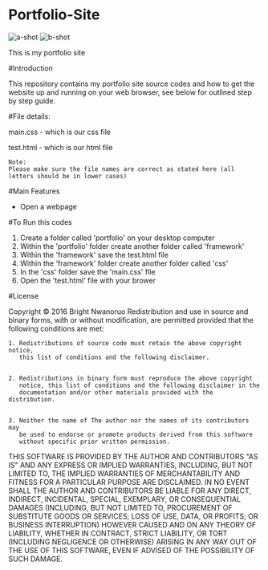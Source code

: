 # Portfolio-Site

![a-shot](https://cloud.githubusercontent.com/assets/13493736/16348391/7bd76dfe-3a0f-11e6-9165-dde9fdbce19b.png)
![b-shot](https://cloud.githubusercontent.com/assets/13493736/16348394/809b8cb2-3a0f-11e6-8606-cef06d72b1a7.png)


This is my portfolio site

#Introduction



This repository contains my portfolio site source codes and how to get the website up and running on your web browser, see below for outlined step by step guide.  

#File details:

main.css  - which is our css file

test.html - which is our html file

    Note:
    Please make sure the file names are correct as stated here (all letters should be in lower cases)
    
#Main Features 
-	Open a webpage 

#To Run this codes
1. Create a folder called 'portfolio' on your desktop computer
1. Within the 'portfolio' folder create another folder called 'framework'
2. Within the 'framework' save the test.html file 
3. Within the 'framework' folder create another folder called 'css'
4. In the 'css' folder save the 'main.css' file
5. Open the 'test.html' file with your brower

#License

Copyright © 2016 Bright Nwanoruo 
Redistribution and use in source and binary forms, with or without
modification, are permitted provided that the following conditions are met:


    1. Redistributions of source code must retain the above copyright notice,
       this list of conditions and the following disclaimer.


    2. Redistributions in binary form must reproduce the above copyright
       notice, this list of conditions and the following disclaimer in the
       documentation and/or other materials provided with the distribution.


    3. Neither the name of The author nor the names of its contributors may
       be used to endorse or promote products derived from this software
       without specific prior written permission.


THIS SOFTWARE IS PROVIDED BY THE AUTHOR AND CONTRIBUTORS "AS IS" AND
ANY EXPRESS OR IMPLIED WARRANTIES, INCLUDING, BUT NOT LIMITED TO, THE IMPLIED
WARRANTIES OF MERCHANTABILITY AND FITNESS FOR A PARTICULAR PURPOSE ARE
DISCLAIMED. IN NO EVENT SHALL THE AUTHOR AND CONTRIBUTORS BE LIABLE FOR
ANY DIRECT, INDIRECT, INCIDENTAL, SPECIAL, EXEMPLARY, OR CONSEQUENTIAL DAMAGES
(INCLUDING, BUT NOT LIMITED TO, PROCUREMENT OF SUBSTITUTE GOODS OR SERVICES;
LOSS OF USE, DATA, OR PROFITS; OR BUSINESS INTERRUPTION) HOWEVER CAUSED AND ON
ANY THEORY OF LIABILITY, WHETHER IN CONTRACT, STRICT LIABILITY, OR TORT
(INCLUDING NEGLIGENCE OR OTHERWISE) ARISING IN ANY WAY OUT OF THE USE OF THIS
SOFTWARE, EVEN IF ADVISED OF THE POSSIBILITY OF SUCH DAMAGE.


